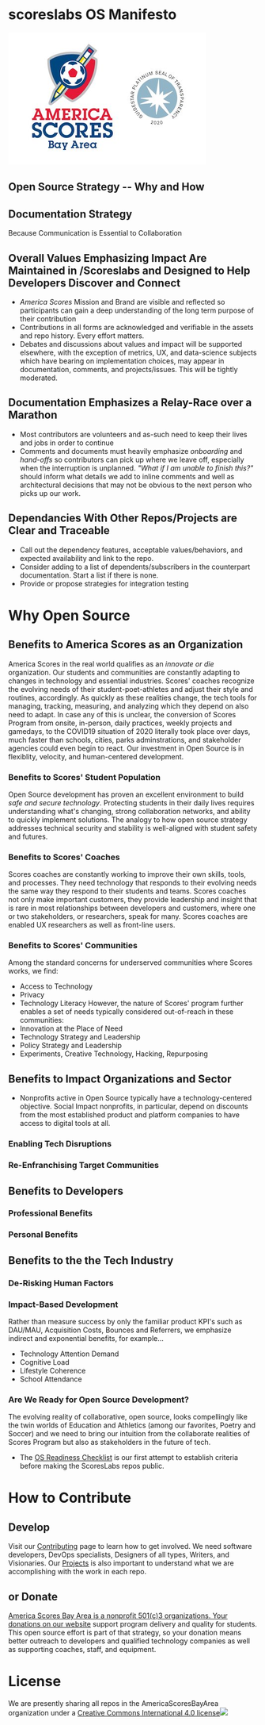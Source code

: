 # scoreslabs OS Manifesto
![](images/asba_logo_and_seal.jpg)
## Open Source Strategy -- Why and How
## Documentation Strategy
Because Communication is Essential to Collaboration
## Overall Values Emphasizing Impact Are Maintained in /Scoreslabs and Designed to Help Developers Discover and Connect
- *America Scores* Mission and Brand are visible and reflected so participants can gain a deep understanding of the long term purpose of their contribution
- Contributions in all forms are acknowledged and verifiable in the assets and repo history. Every effort matters.
- Debates and discussions about values and impact will be supported elsewhere, with the exception of metrics, UX, and data-science subjects which have bearing on implementation choices, may appear in documentation, comments, and projects/issues. This will be tightly moderated.
## Documentation Emphasizes a Relay-Race over a Marathon
- Most contributors are volunteers and as-such need to keep their lives and jobs in order to continue
- Comments and documents must heavily emphasize _onboarding_ and _hand-offs_ so contributors can pick up where we leave off, especially when the interruption is unplanned. _"What if I am unable to finish this?"_ should inform what details we add to inline comments and well as architectural decisions that may not be obvious to the next person who picks up our work.
## Dependancies With Other Repos/Projects are Clear and Traceable ##
- Call out the dependency features, acceptable values/behaviors, and expected availability and link to the repo.
- Consider adding to a list of dependents/subscribers in the counterpart documentation. Start a list if there is none.
- Provide or propose strategies for integration testing

# Why Open Source #
## Benefits to America Scores as an Organization
America Scores in the real world qualifies as an _innovate or die_ organization. Our students and communities are constantly adapting to changes in technology and essential industries. Scores' coaches recognize the evolving needs of their student-poet-athletes and adjust their style and routines, accordingly.
As quickly as these realities change, the tech tools for managing, tracking, measuring, and analyzing which they depend on also need to adapt.
In case any of this is unclear, the conversion of Scores Program from onsite, in-person, daily practices, weekly projects and gamedays, to the COVID19 situation of 2020 literally took place over days, much faster than schools, cities, parks adminstrations, and stakeholder agencies could even begin to react.
Our investment in Open Source is in flexiblity, velocity, and human-centered development.
### Benefits to Scores' Student Population
Open Source development has proven an excellent environment to build _safe and secure technology_. Protecting students in their daily lives requires understanding what's changing, strong collaboration networks, and ability to quickly implement solutions. The analogy to how open source strategy addresses technical security and stability is well-aligned with student safety and futures.
### Benefits to Scores' Coaches
Scores coaches are constantly working to improve their own skills, tools, and processes. They need technology that responds to their evolving needs the same way they respond to their students and teams. Scores coaches not only make important customers, they provide leadership and insight that is rare in most relationships between developers and customers, where one or two stakeholders, or researchers, speak for many. Scores coaches are enabled UX researchers as well as front-line users.
### Benefits to Scores' Communities
Among the standard concerns for underserved communities where Scores works, we find:
- Access to Technology
- Privacy
- Technology Literacy
However, the nature of Scores' program further enables a set of needs typically considered out-of-reach in these communities:
- Innovation at the Place of Need
- Technology Strategy and Leadership
- Policy Strategy and Leadership
- Experiments, Creative Technology, Hacking, Repurposing
## Benefits to Impact Organizations and Sector
- Nonprofits active in Open Source typically have a technology-centered objective. Social Impact nonprofits, in particular, depend on discounts from the most established product and platform companies to have access to digital tools at all. 
### Enabling Tech Disruptions
### Re-Enfranchising Target Communities
## Benefits to Developers
### Professional Benefits
### Personal Benefits
## Benefits to the the Tech Industry
### De-Risking Human Factors
### Impact-Based Development
Rather than measure success by only the familiar product KPI's such as DAU/MAU, Acquisition Costs, Bounces and Referrers, we emphasize indirect and exponential benefits, for example...
- Technology Attention Demand
- Cognitive Load
- Lifestyle Coherence
- School Attendance
### Are We Ready for Open Source Development? ###
The evolving reality of collaborative, open source, looks compellingly like the twin worlds of Education and Athletics (among our favorites, Poetry and Soccer) and we need to bring our intuition from the collaborate realities of Scores Program but also as stakeholders in the future of tech.
- The [OS Readiness Checklist](/OpenSourceReadinessChecklist.md) is our first attempt to establish criteria before making the ScoresLabs repos public.
# How to Contribute
## Develop
Visit our [Contributing](contributing.md) page to learn how to get involved. We need software developers, DevOps specialists, Designers of all types, Writers, and Visionaries. Our [Projects](/projects.md) is also important to understand what we are accomplishing with the work in each repo.
## or Donate
[America Scores Bay Area is a nonprofit 501(c)3 organizations. Your donations on our website](https://www.americascoresbayarea.org/donate) support program delivery and quality for students. This open source effort is part of that strategy, so your donation means better outreach to developers and qualified technology companies as well as supporting coaches, staff, and equipment.
# License
We are presently sharing all repos in the AmericaScoresBayArea organization under a [Creative Commons International 4.0 license](/LICENSE)![](https://i.creativecommons.org/l/by-sa/4.0/88x31.png)

